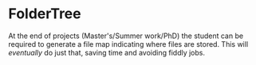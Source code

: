 # FolderTree

At the end of projects (Master's/Summer work/PhD) the student can be required to generate a file map indicating where files are stored.  This will *eventually* do just that, saving time and avoiding fiddly jobs. 
